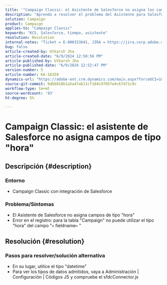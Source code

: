 ```yaml
---
title: '"Campaign Classic: el Asistente de Salesforce no asigna los campos de tipo \"time\"'
description: "Aprenda a resolver el problema del Asistente para Salesforce en el que los campos de tipo \"time\" no se pueden asignar."
solution: Campaign
product: Campaign
applies-to: "Campaign Classic"
keywords: "KCS, Salesforce, tiempo, asistente"
resolution: Resolution
internal-notes: "Ticket = E-000153641, JIRA = https://jira.corp.adobe.com/browse/NEO-27340"
bug: false
article-created-by: Utkarsh Jha
article-created-date: "6/9/2024 12:50:56 PM"
article-published-by: Utkarsh Jha
article-published-date: "6/9/2024 12:52:47 PM"
version-number: 5
article-number: KA-16359
dynamics-url: "https://adobe-ent.crm.dynamics.com/main.aspx?forceUCI=1&pagetype=entityrecord&etn=knowledgearticle&id=ab5f71e7-5e26-ef11-840b-6045bd006704"
source-git-commit: 9d66018b1a5a47ab11cf184c9705fe4c67d71c9c
workflow-type: tm+mt
source-wordcount: '93'
ht-degree: 5%

---
```


# Campaign Classic: el asistente de Salesforce no asigna campos de tipo &quot;hora&quot;

## Descripción {#description}


### <b>Entorno</b>

- Campaign Classic con integración de Salesforce


### <b>Problema/Síntomas</b>

- El Asistente de Salesforce no asigna campos de tipo &quot;hora&quot;
- Error en el registro: para la tabla &quot;Campaign&quot; no puede utilizar el tipo &quot;hora&quot; del campo &quot;`<` fieldname`>` &quot;



## Resolución {#resolution}


### Pasos para resolver/solución alternativa

- En su lugar, utilice el tipo &quot;datetime&quot;
- Para ver los tipos de datos admitidos, vaya a Administración | Configuración | Códigos JS y compruebe el sfdcConnector.js





